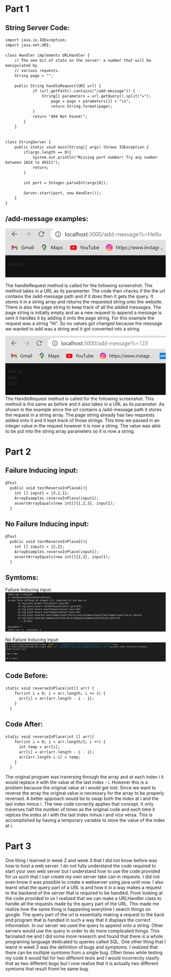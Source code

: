 # Part 1

 ## String Server Code:

```red
import java.io.IOException;
import java.net.URI;

class Handler implements URLHandler {
    // The one bit of state on the server: a number that will be manipulated by
    // various requests.
    String page = "";

    public String handleRequest(URI url) {
            if (url.getPath().contains("/add-message")) {
                String[] parameters = url.getQuery().split("=");
                    page = page + parameters[1] + "\n";
                    return String.format(page);
            }
            return "404 Not Found!";
        }
    }


class StringServer {
    public static void main(String[] args) throws IOException {
        if(args.length == 0){
            System.out.println("Missing port number! Try any number between 1024 to 49151");
            return;
        }

        int port = Integer.parseInt(args[0]);

        Server.start(port, new Handler());
    }
}
```

## /add-message examples:

![Image](lab2Example1.png)

The handleRequest method is called for the following screenshot. The method takes in a URL as its paramerter. The code then checks if the the url contains the /add-message path and if it does then it gets the query. It stores it in a string array and returns the requested string onto the website. There is also the page string to keep track of all the added messages. The page string is initially empty and as a new request to append a message is sent it handles it by adding it onto the page string. For this example the request was a string "Hi". So no values got changed because the message we wanted to add was a string and it got converted into a string. 

![Image](lab2Example3.png)
The HandleRequest method is called for the following screenshot. This method is the same as before and it also takes in a URL as its parameter. As shown in the example since the url contains a /add-message path it stores the request in a string array. The page string already has two requrests added onto it and it kept track of those strings. This time we passed in an integer value in the request however it is now a string. The value was able to be put into the string array parameters so it is now a string. 

# Part 2

## Failure Inducing input:
```
@Test
  public void testReverseInPlace4(){
    int [] input1 = {3,2,1};
    ArrayExamples.reverseInPlace(input1);
    assertArrayEquals(new int[]{1,2,3}, input1);
  }
```

## No Failure Inducing input:
```
@Test
  public void testReverseInPlace2(){
    int [] input1 = {2,2};
    ArrayExamples.reverseInPlace(input1);
    assertArrayEquals(new int[]{2,2}, input1);
  }
```

## Symtoms: 

Failure Inducing input:
![Image](Lab2Symptom.png)

No Failure Inducing input:
![Image](Lab2Symtom2.png)

## Code Before: 
```
static void reverseInPlace(int[] arr) {
    for(int i = 0; i < arr.length; i += 1) {
      arr[i] = arr[arr.length - i - 1];
    }
  }
```

## Code After: 
```
static void reverseInPlace(int [] arr){
    for(int i = 0; i < arr.length/2; i ++) {
      int temp = arr[i];
      arr[i] = arr[arr.length - i - 1];
      arr[arr.length-i-1] = temp;
    }
  }
```
The original program was traversing through the array and at each index i it would replace it with the value at the last index - i. However this is a problem because the original value at i would get lost. Since we want to reverse the array the original value is necessary for the array to be properly reversed. A better approach would be to swap both the index at i and the last index minus i. The new code correctly applies that concept. It only traverses half the number of times as the original code and each time it replces the index at i with the last index minus i and vice versa. This is accomplished by having a temporary variable to store the value of the index at i. 

# Part 3 

One thing I learned in week 2 and week 3 that I did not know before was how to host a web server. I do not fully understand the code required to start your own web server but I understand how to use the code provided for us such that I can create my own server take can in requests. I did not even know it was possible to create a webserver using java until now. I also learnt what the query part of a URL is and how it in a way makes a request to the backend of the server that is required to be handled. From looking at the code provided to us I realized that we can make a URLHandler class to handle all the requests made by the query part of the URL. This made me realize how the same thing is happening everytime I search things on google. The query part of the url is essentially making a request to the back end program that is handled in such a  way that it displays the correct information. In our server we used the query to append onto a string. Other servers would use the query in order to do more complicated things. This facinated me and I did some more research and found that there is a whole programing language dedicated to queries called SQL. One other thing that I learnt in week 3 was the definition of bugs and symptoms. I realized that there can be multiple symtoms from a single bug. Often times while testing my code it would fail for two different tests and I would incorrectly clasify that as two different bugs but I now realize that it is actually two different symtoms that result fromt he same bug. 
